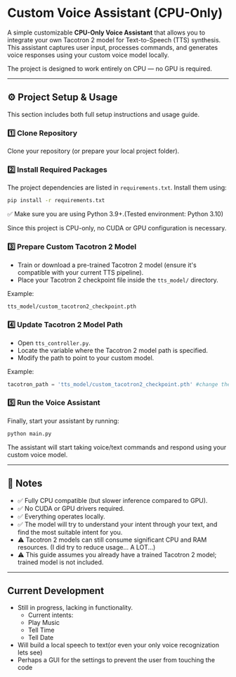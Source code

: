 
# Custom Voice Assistant (CPU-Only)

A simple customizable **CPU-Only Voice Assistant** that allows you to integrate your own Tacotron 2 model for Text-to-Speech (TTS) synthesis.  
This assistant captures user input, processes commands, and generates voice responses using your custom voice model locally.

The project is designed to work entirely on CPU — no GPU is required.

---

## ⚙️ Project Setup & Usage

This section includes both full setup instructions and usage guide.

### 1️⃣ Clone Repository

Clone your repository (or prepare your local project folder).

### 2️⃣ Install Required Packages

The project dependencies are listed in `requirements.txt`. Install them using:

```bash
pip install -r requirements.txt
```

✅ Make sure you are using Python 3.9+.(Tested environment: Python 3.10)

Since this project is CPU-only, no CUDA or GPU configuration is necessary.

### 3️⃣ Prepare Custom Tacotron 2 Model

- Train or download a pre-trained Tacotron 2 model (ensure it's compatible with your current TTS pipeline).
- Place your Tacotron 2 checkpoint file inside the `tts_model/` directory.

Example:

```bash
tts_model/custom_tacotron2_checkpoint.pth
```

### 4️⃣ Update Tacotron 2 Model Path

- Open `tts_controller.py`.
- Locate the variable where the Tacotron 2 model path is specified.
- Modify the path to point to your custom model.

Example:

```python
tacotron_path = 'tts_model/custom_tacotron2_checkpoint.pth' #change the voice model path here
```

### 5️⃣ Run the Voice Assistant

Finally, start your assistant by running:

```bash
python main.py
```

The assistant will start taking voice/text commands and respond using your custom voice model.

---

## 🔧 Notes

- ✅ Fully CPU compatible (but slower inference compared to GPU).
- ✅ No CUDA or GPU drivers required.
- ✅ Everything operates locally.
- ✅ The model will try to understand your intent through your text, and find the most suitable intent for you.
- ⚠️ Tacotron 2 models can still consume significant CPU and RAM resources. (I did try to reduce usage... A LOT...)
- ⚠️ This guide assumes you already have a trained Tacotron 2 model; trained model is not included.

---

## Current Development

- Still in progress, lacking in functionality.
  - Current intents:
  - Play Music
  - Tell Time
  - Tell Date
- Will build a local speech to text(or even your only voice recognization lets see)
- Perhaps a GUI for the settings to prevent the user from touching the code 
